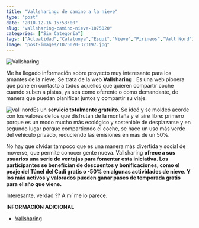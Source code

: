 ```yaml
---
title: "Vallsharing: de camino a la nieve"
type: "post"
date: "2010-12-16 15:53:00"
slug: "vallsharing-camino-nieve-1075020"
categories: ["Sin Categoría"]
tags: ["Actualidad","Catalunya","Esquí","Nieve","Pirineos","Vall Nord"]
image: "post-images/1075020-323197.jpg"
---
```


![Vallsharing](post-images/1075020-323197.jpg "Vallsharing")

Me ha llegado información sobre proyecto muy interesante para los amantes de la nieve. Se trata de la web **Vallsharing** . Es una web pionera que pone en contacto a todos aquellos que quieren compartir coche cuando suben a pistas, ya sea como oferente o como demandante, de manera que puedan planificar juntos y compartir su viaje.

![vall nord](post-images/1075020-323196.jpg "vall nord")Es un **servicio totalmente gratuito**. Se ideó y se moldeó acorde con los valores de los que disfrutan de la montaña y el aire libre: primero porque es un modo mucho más ecológico y sostenible de desplazarse y en segundo lugar porque compartiendo el coche, se hace un uso más verde del vehiculo privado, reduciendo las emisiones en más de un 50%.

No hay que olvidar tampoco que es una manera más divertida y social de moverse, que permite conocer gente nueva. Vallsharing **ofrece a sus usuarios una serie de ventajas para fomentar esta iniciativa. Los participantes se benefician de descuentos y bonificaciones, como el peaje del Túnel del Cadí gratis o -50% en algunas actividades de nieve. Y los más activos y valorados pueden ganar pases de temporada gratis para el año que viene.**

Interesante, verdad ?? A mí me lo parece.

**INFORMACIÓN ADICIONAL**

- [Vallsharing](http://www.vallsharing.com/)